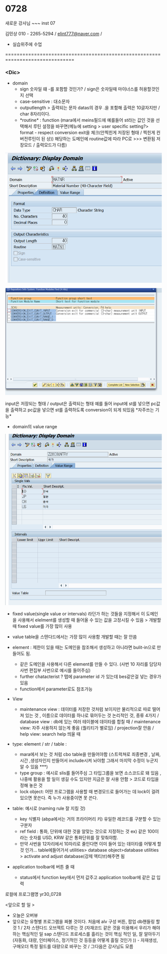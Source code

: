 # 0728

새로운 강사님 ~~~  inst 07

김민상 010 - 2265-5294 / elint777@naver.com / 

* 실습위주에 수업



==============================================================================

### &lt;Dic&gt;

* domain
  * sign 숫자일 떄 -를 포함할 것인가? / sign은 숫자일때 마이너스를 허용할것인지 선택
  * case-sensitive : 대소문자 
  * outputlength &gt; 출력되는 문자 datas의 경우 .을 포함해 출력은 10글자지만 / char 8자리이다.
  * \*routine\* : function \(mara에서 meins필드에 예를들어 st라는 값인 것을 선택해서 루틴 설정을 바꾸면\(메뉴에 setting &gt; user specific setting?&gt; format - respect conversion exit을 체크\(안찍힌게 저장된 형태 / 찍힌게 컨버전루틴이 된 상\)\) 해당하는 도메인에 routine값에 따라 PC로 &gt;&gt;&gt; 변환됨 저장모드 / 출력모드가 다름\) 

![](../../../.gitbook/assets/image%20%28144%29.png)

![mara / meins field&#xC758; &#xB3C4;&#xBA54;&#xC778;&#xC758; routine](../../../.gitbook/assets/image%20%28145%29.png)

input은 저장되는 형태 / output은 출력되는 형태 예를 들어 input에 st를 넣으면 pc값을 출력하고 pc값을 넣으면 st를 출력하도록 conversion이 되게 되있음 \*자주쓰는 기능\*

* domain의 value range

![](../../../.gitbook/assets/image%20%28146%29.png)

* fixed value\(single value or intervals\) 라던가 하는 것들을 지정해서 이 도메인을 사용해서 elelment를 생성할 때 들어올 수 있는 값을 고정시킬 수 있음  &gt; 개발할 때 fixed value를 가장 많이 사용
* value table을 스텐다드에서는 가장 많이 사용함 개발할 때는 잘 안씀



* element : 제한이 있을 때는 도메인을 참조해서 생성하고 아니라면 bulit-in으로 만들어도 됨.
  * 같은 도메인을 사용해서 다른 element를 만들 수 있다.  \(사번 10 자리를 담당자 사번 편집부 사번으로 예시를 들어주심\)
  * further chatacterist ? 탭에 parameter id 가 있는데 bes같은걸 넣는 경우가 있음
  * function에서 parameter로도 참조가능   
* View
  * maintenance view : 데이터를 저장한 것처럼 보이지만 물리적으로 따로 떨어져 있는 것 , 이름으로 데이터를 하나로 묶어두는 것 논리적인 것, 종류 4가지 / database view : db에 있는 여러 테이블에 데이타를 합칠 때 / maintenance view: 자주 사용하지 않는게 좋음 \(퀄리티가 별로임\) / projection잘 안씀 / help view:  search help 띄울 때 
* type: element / str / table  :
  * mara에서 보는 것 처럼 cbo table을 만들어야함  \(스트럭쳐로 죄종변경 , 날짜, 시간 ,생성자인지 만들어서 include시켜 놔야함 그래서 마지막 수정이 누군지 알 수 있음 \*\*\*\)
  * type group : 예시로 slis를 들어주심 그 타입그룹을 보면 소스코드로 돼 있음 , 나중에 활용을 할 일이 생길 수도 있지만 지금은 잘 사용 안함  &gt; 코드로 타입을 정해 놓은 것
  * lock object: 어떤 프로그램을 사용할 때 변경모드로 들어가는 데 lock이 걸려 있으면 못쓴다. 즉 누가 사용중이면 못 쓴다.  
* table: 예시로  \(naming rule 잘 지킬 것\) 
  * key 식별자 \(abpa에서는 거의 프라이머리 키\) 유일한 레코드를 구분할 수 있는 구분자 
  * ref field : 통화, 단위에 대한 것을 알맞는 것으로 지정하는 것 ex\) 같은 100이라는 숫자를 USD, KRW 같은 통화단위를 잘 맞춰야함. 
  * 만약 사번을 12자리에서 10자리로 줄인다면 이미 들어 있는 데이타를 어떻게 할 것 인가... table에들어가서 utilities&gt; database object&gt;database utilities &gt; activate and adjust database\(강제 엑티브\)해주면 됨
* application toolbar에 버튼 줄 때
  * status에서 function key에서 먼저 값주고 application toolbar에 같은 값 입력



로컬에 프로그램명 yr30\_0728

&lt;앞으로 할 일 &gt;

* 오늘은 오버뷰
* 앞으로는 유형별 프로그램을 짜볼 것이다. 처음에 alv 구성 버튼, 팝업 db핸들링 할 것 1 / 2차 스텐다드 오브젝트 다루는 것  \(자재코드 같은 것을 이용해서 우리가 해야하는 핵심적인 일  sap 스텐다드 프로세스를 흘리는 것이 핵심 적인 일,  잘 알아두기 \(자동화, 대량, 인터페이스, 정기적인 것  등등을 어떻게 흘릴 것인가 \)\) - 자재생성, 구매오더 특정 필드를 대량으로 바꾸는 것 / 그다음은 강사님도 모름  










